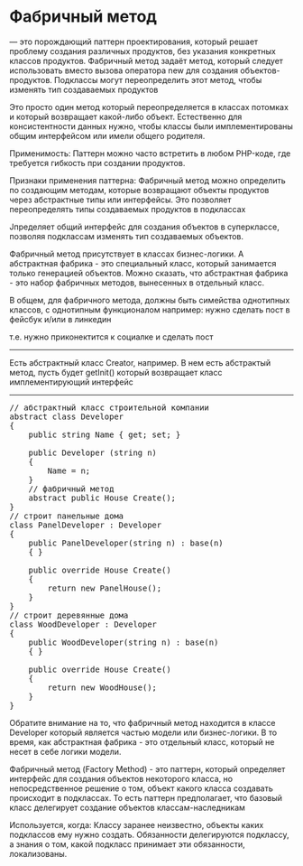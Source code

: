 # Фабричный метод 
— это порождающий паттерн проектирования, который решает проблему создания различных продуктов, без указания конкретных классов продуктов.
Фабричный метод задаёт метод, который следует использовать вместо вызова оператора new для создания объектов-продуктов. Подклассы могут переопределить этот метод, чтобы изменять тип создаваемых продуктов

Это просто один метод который переопределяется в классах потомках и который возвращает какой-либо объект. Естественно для консистентности данных нужно, чтобы классы были имплементированы общим интерфейсом или имели общего родителя.

Применимость: Паттерн можно часто встретить в любом PHP-коде, где требуется гибкость при создании продуктов.

Признаки применения паттерна: Фабричный метод можно определить по создающим методам, которые возвращают объекты продуктов через абстрактные типы или интерфейсы. Это позволяет переопределять типы создаваемых продуктов в подклассах

Jпределяет общий интерфейс для создания объектов в суперклассе, позволяя подклассам изменять тип создаваемых объектов.

Фабричный метод присутствует в классах бизнес-логики.
А абстрактная фабрика - это специальный класс, который занимается только генерацией объектов.
Можно сказать, что абстрактная фабрика - это набор фабричных методов, вынесенных в отдельный класс.

В общем, для фабричного метода, должны быть симейства однотипных классов, с однотипным функционалом
например: нужно сделать пост в фейсбук и/или в линкедин

т.е. нужно приконектится к социалке и сделать пост

------------

Есть абстрактный класс Creator, например. В нем есть абстрактый метод, пусть будет getInit() который возвращает класс имплементирующий интерфейс

-------------
<pre>
// абстрактный класс строительной компании
abstract class Developer
{
    public string Name { get; set; }
 
    public Developer (string n)
    { 
        Name = n; 
    }
    // фабричный метод
    abstract public House Create();
}
// строит панельные дома
class PanelDeveloper : Developer
{
    public PanelDeveloper(string n) : base(n)
    { }
 
    public override House Create()
    {
        return new PanelHouse();
    }
}
// строит деревянные дома
class WoodDeveloper : Developer
{ 
    public WoodDeveloper(string n) : base(n)
    { }
 
    public override House Create()
    {
        return new WoodHouse();
    }
}
</pre>

Обратите внимание на то, что фабричный метод находится в классе Developer который является частью модели или бизнес-логики.
В то время, как абстрактная фабрика - это отдельный класс, который не несет в себе логики модели.

Фабричный метод (Factory Method) - это паттерн, который определяет интерфейс для создания объектов некоторого класса, но непосредственное решение о том, объект какого класса создавать происходит в подклассах. То есть паттерн предполагает, что базовый класс делегирует создание объектов классам-наследникам


Используется, когда: Классу заранее неизвестно, объекты каких подклассов ему нужно создать. Обязанности делегируются подклассу, а знания о том, какой подкласс принимает эти обязанности, локализованы.

